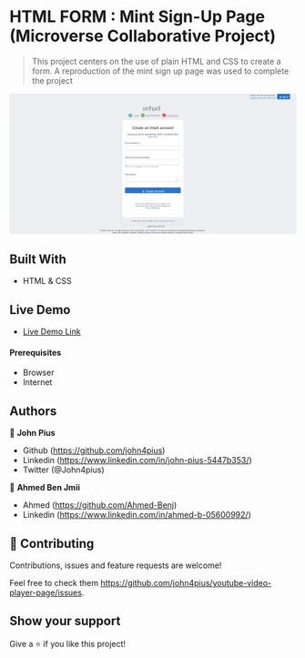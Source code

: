 # HTML FORM : Mint Sign-Up Page (Microverse Collaborative Project)

> This project centers on the use of plain HTML and CSS to create a form.
> A reproduction of the mint sign up page was used to complete the project

![screenshot](./src/mint_signup_page.png)

## Built With

- HTML & CSS

## Live Demo
- [Live Demo Link](https://raw.githack.com/Ahmed-Benj/mint-sign-up-page/development/index.html)

#### Prerequisites
- Browser
- Internet
## Authors

👤 **John Pius**

- Github (https://github.com/john4pius)
- Linkedin (https://www.linkedin.com/in/john-pius-5447b353/)
- Twitter (@John4pius)

👤 **Ahmed Ben Jmii**

* Ahmed (https://github.com/Ahmed-Benj)
* Linkedin (https://www.linkedin.com/in/ahmed-b-05600992/)

## 🤝 Contributing

Contributions, issues and feature requests are welcome!

Feel free to check them https://github.com/john4pius/youtube-video-player-page/issues.

## Show your support

Give a ⭐️ if you like this project!

